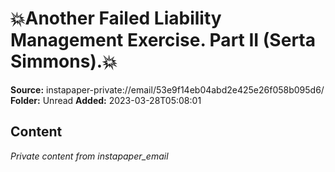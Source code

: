 # 💥Another Failed Liability Management Exercise. Part II (Serta Simmons).💥

**Source:** instapaper-private://email/53e9f14eb04abd2e425e26f058b095d6/
**Folder:** Unread
**Added:** 2023-03-28T05:08:01




## Content
*Private content from instapaper_email*
